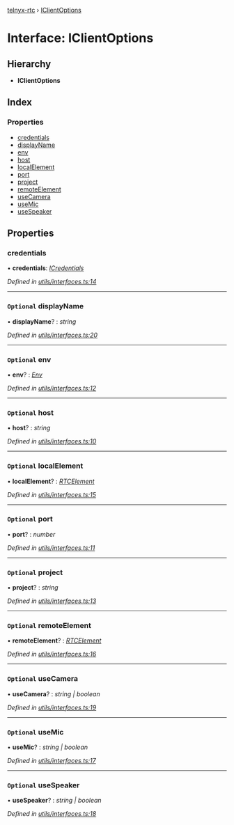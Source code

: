 [telnyx-rtc](../README.md) › [IClientOptions](iclientoptions.md)

# Interface: IClientOptions

## Hierarchy

* **IClientOptions**

## Index

### Properties

* [credentials](iclientoptions.md#credentials)
* [displayName](iclientoptions.md#optional-displayname)
* [env](iclientoptions.md#optional-env)
* [host](iclientoptions.md#optional-host)
* [localElement](iclientoptions.md#optional-localelement)
* [port](iclientoptions.md#optional-port)
* [project](iclientoptions.md#optional-project)
* [remoteElement](iclientoptions.md#optional-remoteelement)
* [useCamera](iclientoptions.md#optional-usecamera)
* [useMic](iclientoptions.md#optional-usemic)
* [useSpeaker](iclientoptions.md#optional-usespeaker)

## Properties

###  credentials

• **credentials**: *[ICredentials](icredentials.md)*

*Defined in [utils/interfaces.ts:14](https://github.com/team-telnyx/telnyx-webrtc-sdk/blob/abc8c08/src/utils/interfaces.ts#L14)*

___

### `Optional` displayName

• **displayName**? : *string*

*Defined in [utils/interfaces.ts:20](https://github.com/team-telnyx/telnyx-webrtc-sdk/blob/abc8c08/src/utils/interfaces.ts#L20)*

___

### `Optional` env

• **env**? : *[Env](../README.md#env)*

*Defined in [utils/interfaces.ts:12](https://github.com/team-telnyx/telnyx-webrtc-sdk/blob/abc8c08/src/utils/interfaces.ts#L12)*

___

### `Optional` host

• **host**? : *string*

*Defined in [utils/interfaces.ts:10](https://github.com/team-telnyx/telnyx-webrtc-sdk/blob/abc8c08/src/utils/interfaces.ts#L10)*

___

### `Optional` localElement

• **localElement**? : *[RTCElement](../README.md#rtcelement)*

*Defined in [utils/interfaces.ts:15](https://github.com/team-telnyx/telnyx-webrtc-sdk/blob/abc8c08/src/utils/interfaces.ts#L15)*

___

### `Optional` port

• **port**? : *number*

*Defined in [utils/interfaces.ts:11](https://github.com/team-telnyx/telnyx-webrtc-sdk/blob/abc8c08/src/utils/interfaces.ts#L11)*

___

### `Optional` project

• **project**? : *string*

*Defined in [utils/interfaces.ts:13](https://github.com/team-telnyx/telnyx-webrtc-sdk/blob/abc8c08/src/utils/interfaces.ts#L13)*

___

### `Optional` remoteElement

• **remoteElement**? : *[RTCElement](../README.md#rtcelement)*

*Defined in [utils/interfaces.ts:16](https://github.com/team-telnyx/telnyx-webrtc-sdk/blob/abc8c08/src/utils/interfaces.ts#L16)*

___

### `Optional` useCamera

• **useCamera**? : *string | boolean*

*Defined in [utils/interfaces.ts:19](https://github.com/team-telnyx/telnyx-webrtc-sdk/blob/abc8c08/src/utils/interfaces.ts#L19)*

___

### `Optional` useMic

• **useMic**? : *string | boolean*

*Defined in [utils/interfaces.ts:17](https://github.com/team-telnyx/telnyx-webrtc-sdk/blob/abc8c08/src/utils/interfaces.ts#L17)*

___

### `Optional` useSpeaker

• **useSpeaker**? : *string | boolean*

*Defined in [utils/interfaces.ts:18](https://github.com/team-telnyx/telnyx-webrtc-sdk/blob/abc8c08/src/utils/interfaces.ts#L18)*

